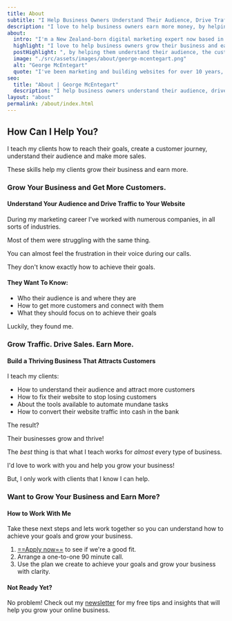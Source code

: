 ```yaml
---
title: About
subtitle: "I Help Business Owners Understand Their Audience, Drive Traffic and Get More Sales"
description: "I love to help business owners earn more money, by helping them understand their audience and drive website traffic."
about:
  intro: "I'm a New Zealand-born digital marketing expert now based in the United Kingdom."
  highlight: "I love to help business owners grow their business and earn more money"
  postHighlight: ", by helping them understand their audience, the customer journey and how to drive traffic."
  image: "./src/assets/images/about/george-mcentegart.png"
  alt: "George McEntegart"
  quote: "I've been marketing and building websites for over 10 years, helping hundreds of clients grow their businesses."
seo:
  title: "About | George McEntegart"
  description: "I help business owners understand their audience, drive traffic and get more sales. Marketing and building websites for over 10 years."
layout: "about"
permalink: /about/index.html
---
```



## How Can I Help You?

I teach my clients how to reach their goals, create a customer journey, understand their audience and make more sales.

These skills help my clients grow their business and earn more.

### Grow Your Business and Get More Customers.
#### Understand Your Audience and Drive Traffic to Your Website

During my marketing career I've worked with numerous companies, in all sorts of industries.

Most of them were struggling with the same thing.

You can almost feel the frustration in their voice during our calls.

They don't know exactly how to achieve their goals.

#### They Want To Know:

- Who their audience is and where they are
- How to get more customers and connect with them
- What they should focus on to achieve their goals

Luckily, they found me.

### Grow Traffic. Drive Sales. Earn More.

#### Build a Thriving Business That Attracts Customers

I teach my clients:

- How to understand their audience and attract more customers
- How to fix their website to stop losing customers
- About the tools available to automate mundane tasks
- How to convert their website traffic into cash in the bank

The result?

Their businesses grow and thrive!

The _best_ thing is that what I teach works for *almost* every type of business.

I'd love to work with you and help you grow your business!

But, I only work with clients that I know I can help.

### Want to Grow Your Business and Earn More?
#### How to Work With Me

Take these next steps and lets work together so you can understand how to achieve your goals and grow your business.

1. [==Apply now==](https://docs.google.com/forms/d/e/1FAIpQLSfa4xyRBOW0Nb6fMiMdxji5ndcPJ54yfYLGWPnQEsDadtML1Q/viewform) to see if we're a good fit.
2. Arrange a one-to-one 90 minute call.
3. Use the plan we create to achieve your goals and grow your business with clarity.

#### Not Ready Yet?

No problem! Check out my [newsletter](/newsletter) for my free tips and insights that will help you grow your online business.